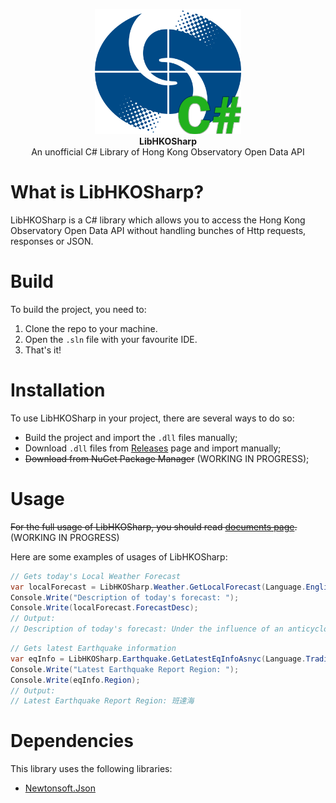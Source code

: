 <p align="center">
<img src="ReadmeImages/HKOSharp_Logo.png" height=200/><br>
<strong>LibHKOSharp</strong><br>
An unofficial C# Library of Hong Kong Observatory Open Data API
</p>

# What is LibHKOSharp?

LibHKOSharp is a C# library which allows you to access the Hong Kong Observatory Open Data API without handling bunches of Http requests, responses or JSON.

# Build

To build the project, you need to:

1. Clone the repo to your machine.
2. Open the `.sln` file with your favourite IDE.
3. That's it!

# Installation

To use LibHKOSharp in your project, there are several ways to do so:

* Build the project and import the `.dll` files manually;
* Download `.dll` files from [Releases](/releases) page and import manually;
* ~~Download from NuGet Package Manager~~ (WORKING IN PROGRESS);

# Usage

~~For the full usage of LibHKOSharp, you should read [documents page](https://ShingZhanho.github.io/HKOSharp).~~ (WORKING IN PROGRESS)

Here are some examples of usages of LibHKOSharp:

```c#
// Gets today's Local Weather Forecast
var localForecast = LibHKOSharp.Weather.GetLocalForecast(Language.English);
Console.Write("Description of today's forecast: ");
Console.Write(localForecast.ForecastDesc);
// Output:
// Description of today's forecast: Under the influence of an anticyclone aloft, the weather is ... (omited)
```

```c#
// Gets latest Earthquake information
var eqInfo = LibHKOSharp.Earthquake.GetLatestEqInfoAsnyc(Language.TraditionalChinese);
Console.Write("Latest Earthquake Report Region: ");
Console.Write(eqInfo.Region);
// Output:
// Latest Earthquake Report Region: 班達海
```

# Dependencies

This library uses the following libraries:

* [Newtonsoft.Json](https://github.com/JamesNK/Newtonsoft.Json)
